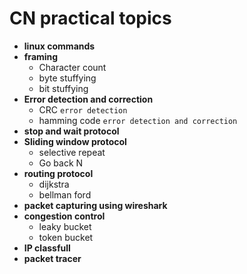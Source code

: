 # CN practical topics

- **linux commands**
- **framing**
	- Character count
	- byte stuffying
	- bit stuffying
- **Error detection and correction**
    - CRC  `error detection`
    - hamming code  `error detection and correction`
- **stop and wait protocol**
- **Sliding window protocol**
	- selective repeat
	- Go back N
- **routing protocol**
	- dijkstra
	- bellman ford
- **packet capturing using wireshark**
- **congestion control**
	- leaky bucket
	- token bucket
- **IP classfull**
- **packet tracer**